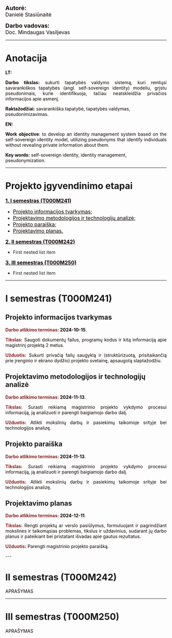 <p>
    <div style="font-weight:bold;font-size:large;color:rgb(22, 4, 4)">Autorė:</div>
    <div style="font-size:medium;color:rgb(14, 1, 1)">Danielė Stasiūnaitė</div>
</p>

<p>
    <div style="font-weight:bold;font-size:large;color:rgb(22, 4, 4)">Darbo vadovas:</div>
    <div style="font-size:medium;color:rgb(14, 1, 1)">Doc. Mindaugas Vasiljevas</div>
</p>

---

# Anotacija

<p style="color:rgb(14, 1, 1);font-weight:bold">LT:</p>

<p style="text-align:justify;color:rgb(14, 1, 1)">
<b>Darbo tikslas:</b> sukurti tapatybės valdymo sistemą, kuri remtųsi savarankiškos tapatybės (angl. self-sovereign identity) modeliu, grįstu pseudonimais, kurie identifikuoja, tačiau neatskleidžia privačios informacijos apie asmenį.
</p>

<p style="text-align:left;color:rgb(14, 1, 1)">
    <b>Raktažodžiai:</b> savarankiška tapatybė, tapatybės valdymas, pseudonimizavimas.
</p>

<p style="color:rgb(14, 1, 1);font-weight:bold">EN:</p>
<p style="text-align:justify;color:rgb(14, 1, 1)">
<b>Work objective</b>: to develop an identity management system based on the self-sovereign identity model, utilizing pseudonyms that identify individuals without revealing private information about them.
</p>

<p style="text-align:left;color:rgb(14, 1, 1)">
    <b>Key words:</b> self-sovereign identity, identity management, pseudonymization.
</p>

---

# Projekto įgyvendinimo etapai

<a href="#i-semestras-T000M241" style="color:rgb(14, 1, 1);font-weight:bold;font-size:medium"
onmouseover="this.style.color='rgb(139, 9, 9)';" onmouseout="this.style.color='rgb(14, 1, 1)';">1. I semestras (T000M241)</a>
   - <a href="#projekto-informacijos-tvarkymas" style="color:rgb(14, 1, 1);font-size:medium"
   onmouseover="this.style.color='rgb(124, 7, 7)';"
   onmouseout="this.style.color='rgb(14, 1, 1)';">Projekto informacijos tvarkymas;</a>
   - <a href="#projektavimo-metodologijos-ir-technologijų-analizė" style="color:rgb(14, 1, 1);font-size:medium"
   onmouseover="this.style.color='rgb(124, 7, 7)';"
   onmouseout="this.style.color='rgb(14, 1, 1)';">Projektavimo metodologijos ir technologijų analizė;</a>
   - <a href="#projekto-paraiška" style="color:rgb(14, 1, 1);font-size:medium"
   onmouseover="this.style.color='rgb(124, 7, 7)';"
   onmouseout="this.style.color='rgb(14, 1, 1)';">Projekto paraiška;</a>
   - <a href="#projektavimo-planas" style="color:rgb(14, 1, 1);font-size:medium"
   onmouseover="this.style.color='rgb(124, 7, 7)';"
   onmouseout="this.style.color='rgb(14, 1, 1)';">Projektavimo planas.</a>

<a href="#ii-semestras-T000M242" style="color:rgb(14, 1, 1);font-weight:bold;font-size:medium"
onmouseover="this.style.color='rgb(124, 7, 7)';" onmouseout="this.style.color='rgb(14, 1, 1)';">2. II semestras (T000M242)</a>
   - First nested list item

<a href="#iii-semestras-T000M250" style="color:rgb(14, 1, 1);font-weight:bold;font-size:medium"
onmouseover="this.style.color='rgb(124, 7, 7)';" onmouseout="this.style.color='rgb(14, 1, 1)';">3. III semestras (T000M250)</a>
   - First nested list item

---

# I semestras (T000M241)
## Projekto informacijos tvarkymas
<div style="text-align:justify;color:rgb(14, 1, 1)">
    <p><b style="color:rgb(139, 32, 32)">Darbo atlikimo terminas:</b><b> 2024-10-15</b>.</p>
    <p><b style="color:rgb(139, 32, 32)">Tikslas:</b> Saugoti dokumentų failus, programų kodus ir kitą informaciją apie magistrinį projektą 2 metus.</p>
    <p><b style="color:rgb(139, 32, 32)">Užduotis:</b> Sukurti privačią failų saugyklą ir (struktūrizuotą, prisitaikančią prie įrenginio ir ekrano dydžio) projekto svetainę, apsaugotą slaptažodžiu.</p>
</div>

## Projektavimo metodologijos ir technologijų analizė
<div style="text-align:justify;color:rgb(14, 1, 1)">
    <p><b style="color:rgb(139, 32, 32)">Darbo atlikimo terminas:</b><b> 2024-11-13</b>.</p>
    <p><b style="color:rgb(139, 32, 32)">Tikslas:</b> Surasti reikiamą magistrinio projekto vykdymo procesui informaciją, ją analizuoti ir parengti baigiamojo darbo dalį.</p>
    <p><b style="color:rgb(139, 32, 32)">Užduotis:</b> Atlikti mokslinių darbų ir pasiekimų taikomoje srityje bei technologijos analizę.</p>
</div>

## Projekto paraiška
<div style="text-align:justify;color:rgb(14, 1, 1)">
    <p><b style="color:rgb(139, 32, 32)">Darbo atlikimo terminas:</b><b> 2024-11-13</b>.</p>
    <p><b style="color:rgb(139, 32, 32)">Tikslas:</b> Surasti reikiamą magistrinio projekto vykdymo procesui informaciją, ją analizuoti ir parengti baigiamojo darbo dalį.</p>
    <p><b style="color:rgb(139, 32, 32)">Užduotis:</b> Atlikti mokslinių darbų ir pasiekimų taikomoje srityje bei technologijos analizę.</p>
</div>

## Projektavimo planas
<div style="text-align:justify;color:rgb(14, 1, 1)">
    <p><b style="color:rgb(139, 32, 32)">Darbo atlikimo terminas:</b><b> 2024-12-11</b>.</p>
    <p><b style="color:rgb(139, 32, 32)">Tikslas:</b> Rengti projektų ar verslo pasiūlymus, formuluojant ir pagrindžiant mokslines ir taikomąsias problemas, tikslus ir uždavinius, sudarant jų darbo planus ir pateikiant bei pristatant išvadas apie gautus rezultatus.</p>
    <p><b style="color:rgb(139, 32, 32)">Užduotis:</b> Parengti magistrinio projekto paraišką.</p>
</div>
---

# II semestras (T000M242)
<p style="text-align:justify;color:rgb(14, 1, 1)">APRAŠYMAS</p>

---

# III semestras (T000M250)
<p style="text-align:justify;color:rgb(14, 1, 1)">APRAŠYMAS</p>

